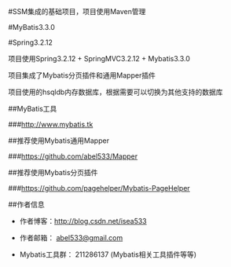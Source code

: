 #SSM集成的基础项目，项目使用Maven管理

#MyBatis3.3.0

#Spring3.2.12

项目使用Spring3.2.12 + SpringMVC3.2.12 + Mybatis3.3.0

项目集成了Mybatis分页插件和通用Mapper插件

项目使用的hsqldb内存数据库，根据需要可以切换为其他支持的数据库

##MyBatis工具

###http://www.mybatis.tk

##推荐使用Mybatis通用Mapper

###https://github.com/abel533/Mapper

##推荐使用Mybatis分页插件

###https://github.com/pagehelper/Mybatis-PageHelper

##作者信息

- 作者博客：http://blog.csdn.net/isea533

- 作者邮箱： abel533@gmail.com

- Mybatis工具群： 211286137 (Mybatis相关工具插件等等)
